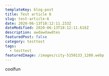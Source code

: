 ```yaml
---
templateKey: blog-post
title: Test article 6
slug: test-article-6
date: 2020-06-13T18:12:11.233Z
dateModified: 2020-06-13T18:12:11.616Z
description: awdawdawdtes
featuredPost: false
category: testtest
tags:
  - testtest
featuredImage: /images/city-5150133_1280.webp
---
```

coolfun